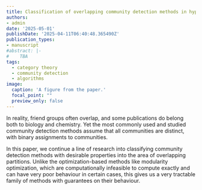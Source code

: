 ```yaml
---
title: Classification of overlapping community detection methods in hypergraphs
authors:
- admin
date: '2025-05-01'
publishDate: '2025-04-11T06:40:48.365490Z'
publication_types:
- manuscript
#abstract: |-
#    TBA
tags:
  - category theory
  - community detection
  - algorithms
image:
  caption: 'A figure from the paper.'
  focal_point: ""
  preview_only: false
---
```


In reality, friend groups often overlap, and some publications do belong both to biology and chemistry. Yet the most commonly used and studied community detection methods assume that all communities are distinct, with binary assignments to communities.

In this paper, we continue a line of research into classifying community detection methods with desirable properties into the area of overlapping partitions. Unlike the optimization-based methods like modularity optimization, which are computationally infeasible to compute exactly and can have very poor behaviour in certain cases, this gives us a very tractable family of methods with guarantees on their behaviour.
